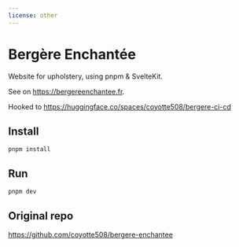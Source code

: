 ```yaml
---
license: other
---
```


# Bergère Enchantée

Website for upholstery, using pnpm & SvelteKit.

See on https://bergereenchantee.fr.

Hooked to https://huggingface.co/spaces/coyotte508/bergere-ci-cd

## Install

```
pnpm install
```

## Run

```
pnpm dev
```

## Original repo

https://github.com/coyotte508/bergere-enchantee
